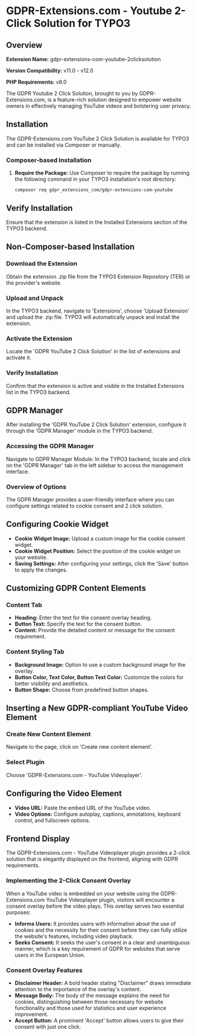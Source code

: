 # GDPR-Extensions.com - Youtube 2-Click Solution for TYPO3

## Overview

**Extension Name:** gdpr-extensions-com-youtube-2clicksolution

**Version Compatibility:** v11.0 - v12.0

**PHP Requirements:** v8.0

The GDPR Youtube 2 Click Solution, brought to you by GDPR-Extensions.com, is a feature-rich solution designed to empower website owners in effectively managing YouTube videos and bolstering user privacy.

## Installation

The GDPR-Extensions.com YouTube 2 Click Solution is available for TYPO3 and can be installed via Composer or manually.

### Composer-based Installation

1. **Require the Package:**
   Use Composer to require the package by running the following command in your TYPO3 installation's root directory:
   ```shell
   composer req gdpr_extensions_com/gdpr-extensions-com-youtube

## Verify Installation
Ensure that the extension is listed in the Installed Extensions section of the TYPO3 backend.

## Non-Composer-based Installation

### Download the Extension
Obtain the extension .zip file from the TYPO3 Extension Repository (TER) or the provider's website.

### Upload and Unpack
In the TYPO3 backend, navigate to 'Extensions', choose 'Upload Extension' and upload the .zip file. TYPO3 will automatically unpack and install the extension.

### Activate the Extension
Locate the 'GDPR YouTube 2 Click Solution' in the list of extensions and activate it.

### Verify Installation
Confirm that the extension is active and visible in the Installed Extensions list in the TYPO3 backend.

## GDPR Manager
After installing the 'GDPR YouTube 2 Click Solution' extension, configure it through the 'GDPR Manager' module in the TYPO3 backend.

### Accessing the GDPR Manager
Navigate to GDPR Manager Module: In the TYPO3 backend, locate and click on the 'GDPR Manager' tab in the left sidebar to access the management interface.

### Overview of Options
The GDPR Manager provides a user-friendly interface where you can configure settings related to cookie consent and 2 click solution.

## Configuring Cookie Widget
- **Cookie Widget Image:** Upload a custom image for the cookie consent widget.
- **Cookie Widget Position:** Select the position of the cookie widget on your website.
- **Saving Settings:** After configuring your settings, click the 'Save' button to apply the changes.

## Customizing GDPR Content Elements

### Content Tab
- **Heading:** Enter the text for the consent overlay heading.
- **Button Text:** Specify the text for the consent button.
- **Content:** Provide the detailed content or message for the consent requirement.

### Content Styling Tab
- **Background Image:** Option to use a custom background image for the overlay.
- **Button Color, Text Color, Button Text Color:** Customize the colors for better visibility and aesthetics.
- **Button Shape:** Choose from predefined button shapes.

## Inserting a New GDPR-compliant YouTube Video Element

### Create New Content Element
Navigate to the page, click on 'Create new content element'.

### Select Plugin
Choose 'GDPR-Extensions.com - YouTube Videoplayer'.

## Configuring the Video Element
- **Video URL:** Paste the embed URL of the YouTube video.
- **Video Options:** Configure autoplay, captions, annotations, keyboard control, and fullscreen options.

## Frontend Display
The GDPR-Extensions.com - YouTube Videoplayer plugin provides a 2-click solution that is elegantly displayed on the frontend, aligning with GDPR requirements.

### Implementing the 2-Click Consent Overlay
When a YouTube video is embedded on your website using the GDPR-Extensions.com YouTube Videoplayer plugin, visitors will encounter a consent overlay before the video plays. This overlay serves two essential purposes:
- **Informs Users:** It provides users with information about the use of cookies and the necessity for their consent before they can fully utilize the website's features, including video playback.
- **Seeks Consent:** It seeks the user's consent in a clear and unambiguous manner, which is a key requirement of GDPR for websites that serve users in the European Union.

### Consent Overlay Features
- **Disclaimer Header:** A bold header stating "Disclaimer" draws immediate attention to the importance of the overlay's content.
- **Message Body:** The body of the message explains the need for cookies, distinguishing between those necessary for website functionality and those used for statistics and user experience improvement.
- **Accept Button:** A prominent 'Accept' button allows users to give their consent with just one click.

